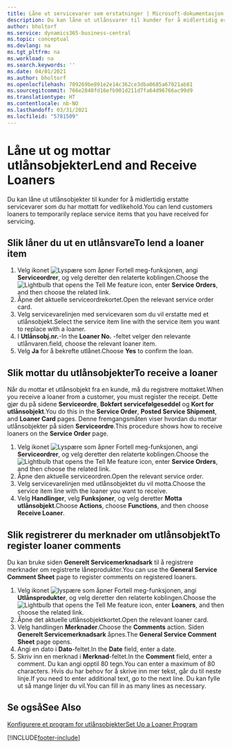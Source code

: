 ```yaml
---
title: Låne ut servicevarer som erstatninger | Microsoft-dokumentasjon
description: Du kan låne ut utlånsvarer til kunder for å midlertidig erstatte servicevarer som du har mottatt for vedlikehold.
author: bholtorf
ms.service: dynamics365-business-central
ms.topic: conceptual
ms.devlang: na
ms.tgt_pltfrm: na
ms.workload: na
ms.search.keywords: ''
ms.date: 04/01/2021
ms.author: bholtorf
ms.openlocfilehash: 709269be891e2e14c362ce3dba0685a67021ab81
ms.sourcegitcommit: 766e2840fd16efb901d211d7fa64d96766ac99d9
ms.translationtype: HT
ms.contentlocale: nb-NO
ms.lasthandoff: 03/31/2021
ms.locfileid: "5781509"
---
```

# <a name="lend-and-receive-loaners"></a><span data-ttu-id="3f7c6-103">Låne ut og mottar utlånsobjekter</span><span class="sxs-lookup"><span data-stu-id="3f7c6-103">Lend and Receive Loaners</span></span>
<span data-ttu-id="3f7c6-104">Du kan låne ut utlånsobjekter til kunder for å midlertidig erstatte servicevarer som du har mottatt for vedlikehold.</span><span class="sxs-lookup"><span data-stu-id="3f7c6-104">You can lend customers loaners to temporarily replace service items that you have received for servicing.</span></span>  
  
## <a name="to-lend-a-loaner-item"></a><span data-ttu-id="3f7c6-105">Slik låner du ut en utlånsvare</span><span class="sxs-lookup"><span data-stu-id="3f7c6-105">To lend a loaner item</span></span>    
1. <span data-ttu-id="3f7c6-106">Velg ikonet ![Lyspære som åpner Fortell meg-funksjonen](media/ui-search/search_small.png "Fortell hva du vil gjøre"), angi **Serviceordrer**, og velg deretter den relaterte koblingen.</span><span class="sxs-lookup"><span data-stu-id="3f7c6-106">Choose the ![Lightbulb that opens the Tell Me feature](media/ui-search/search_small.png "Tell me what you want to do") icon, enter **Service Orders**, and then choose the related link.</span></span>  
2. <span data-ttu-id="3f7c6-107">Åpne det aktuelle serviceordrekortet.</span><span class="sxs-lookup"><span data-stu-id="3f7c6-107">Open the relevant service order card.</span></span>  
3. <span data-ttu-id="3f7c6-108">Velg servicevarelinjen med servicevaren som du vil erstatte med et utlånsobjekt.</span><span class="sxs-lookup"><span data-stu-id="3f7c6-108">Select the service item line with the service item you want to replace with a loaner.</span></span>  
4. <span data-ttu-id="3f7c6-109">I **Utlånsobj.nr.**-</span><span class="sxs-lookup"><span data-stu-id="3f7c6-109">In the **Loaner No.**</span></span> <span data-ttu-id="3f7c6-110">-feltet velger den relevante utlånvaren.</span><span class="sxs-lookup"><span data-stu-id="3f7c6-110">field, choose the relevant loaner item.</span></span>  
5. <span data-ttu-id="3f7c6-111">Velg **Ja** for å bekrefte utlånet.</span><span class="sxs-lookup"><span data-stu-id="3f7c6-111">Choose **Yes** to confirm the loan.</span></span>  

## <a name="to-receive-a-loaner"></a><span data-ttu-id="3f7c6-112">Slik mottar du utlånsobjekter</span><span class="sxs-lookup"><span data-stu-id="3f7c6-112">To receive a loaner</span></span>  
<span data-ttu-id="3f7c6-113">Når du mottar et utlånsobjekt fra en kunde, må du registrere mottaket.</span><span class="sxs-lookup"><span data-stu-id="3f7c6-113">When you receive a loaner from a customer, you must register the receipt.</span></span> <span data-ttu-id="3f7c6-114">Dette gjør du på sidene **Serviceordre**, **Bokført servicefølgeseddel** og **Kort for utlånsobjekt**.</span><span class="sxs-lookup"><span data-stu-id="3f7c6-114">You do this in the **Service Order**, **Posted Service Shipment**, and **Loaner Card** pages.</span></span> <span data-ttu-id="3f7c6-115">Denne fremgangsmåten viser hvordan du mottar utlånsobjekter på siden **Serviceordre**.</span><span class="sxs-lookup"><span data-stu-id="3f7c6-115">This procedure shows how to receive loaners on the **Service Order** page.</span></span>  
  
1. <span data-ttu-id="3f7c6-116">Velg ikonet ![Lyspære som åpner Fortell meg-funksjonen](media/ui-search/search_small.png "Fortell hva du vil gjøre"), angi **Serviceordrer**, og velg deretter den relaterte koblingen.</span><span class="sxs-lookup"><span data-stu-id="3f7c6-116">Choose the ![Lightbulb that opens the Tell Me feature](media/ui-search/search_small.png "Tell me what you want to do") icon, enter **Service Orders**, and then choose the related link.</span></span>  
2. <span data-ttu-id="3f7c6-117">Åpne den aktuelle serviceordren.</span><span class="sxs-lookup"><span data-stu-id="3f7c6-117">Open the relevant service order.</span></span>  
3. <span data-ttu-id="3f7c6-118">Velg servicevarelinjen med utlånsobjektet du vil motta.</span><span class="sxs-lookup"><span data-stu-id="3f7c6-118">Choose the service item line with the loaner you want to receive.</span></span>  
4. <span data-ttu-id="3f7c6-119">Velg **Handlinger**, velg **Funksjoner**, og velg deretter **Motta utlånsobjekt**.</span><span class="sxs-lookup"><span data-stu-id="3f7c6-119">Choose **Actions**, choose **Functions**, and then choose **Receive Loaner**.</span></span>  

## <a name="to-register-loaner-comments"></a><span data-ttu-id="3f7c6-120">Slik registrerer du merknader om utlånsobjekt</span><span class="sxs-lookup"><span data-stu-id="3f7c6-120">To register loaner comments</span></span>  
<span data-ttu-id="3f7c6-121">Du kan bruke siden **Generelt Servicemerknadsark** til å registrere merknader om registrerte låneprodukter.</span><span class="sxs-lookup"><span data-stu-id="3f7c6-121">You can use the **General Service Comment Sheet** page to register comments on registered loaners.</span></span>  
  
1. <span data-ttu-id="3f7c6-122">Velg ikonet ![lyspære som åpner Fortell meg-funksjonen](media/ui-search/search_small.png "Fortell hva du vil gjøre"), angi **Utlånsprodukter**, og velg deretter den relaterte koblingen.</span><span class="sxs-lookup"><span data-stu-id="3f7c6-122">Choose the ![Lightbulb that opens the Tell Me feature](media/ui-search/search_small.png "Tell me what you want to do") icon, enter **Loaners**, and then choose the related link.</span></span>  
2. <span data-ttu-id="3f7c6-123">Åpne det aktuelle utlånsobjektkortet.</span><span class="sxs-lookup"><span data-stu-id="3f7c6-123">Open the relevant loaner card.</span></span>  
3. <span data-ttu-id="3f7c6-124">Velg handlingen **Merknader**.</span><span class="sxs-lookup"><span data-stu-id="3f7c6-124">Choose the **Comments** action.</span></span> <span data-ttu-id="3f7c6-125">Siden **Generelt Servicemerknadsark** åpnes.</span><span class="sxs-lookup"><span data-stu-id="3f7c6-125">The **General Service Comment Sheet** page opens.</span></span>  
4. <span data-ttu-id="3f7c6-126">Angi en dato i **Dato**-feltet.</span><span class="sxs-lookup"><span data-stu-id="3f7c6-126">In the **Date** field, enter a date.</span></span>  
5. <span data-ttu-id="3f7c6-127">Skriv inn en merknad i **Merknad**-feltet.</span><span class="sxs-lookup"><span data-stu-id="3f7c6-127">In the **Comment** field, enter a comment.</span></span> <span data-ttu-id="3f7c6-128">Du kan angi opptil 80 tegn.</span><span class="sxs-lookup"><span data-stu-id="3f7c6-128">You can enter a maximum of 80 characters.</span></span> <span data-ttu-id="3f7c6-129">Hvis du har behov for å skrive inn mer tekst, går du til neste linje.</span><span class="sxs-lookup"><span data-stu-id="3f7c6-129">If you need to enter additional text, go to the next line.</span></span> <span data-ttu-id="3f7c6-130">Du kan fylle ut så mange linjer du vil.</span><span class="sxs-lookup"><span data-stu-id="3f7c6-130">You can fill in as many lines as necessary.</span></span>  
  
## <a name="see-also"></a><span data-ttu-id="3f7c6-131">Se også</span><span class="sxs-lookup"><span data-stu-id="3f7c6-131">See Also</span></span>  
[<span data-ttu-id="3f7c6-132">Konfigurere et program for utlånsobjekter</span><span class="sxs-lookup"><span data-stu-id="3f7c6-132">Set Up a Loaner Program</span></span>](service-how-setup-loaner-program.md)   


[!INCLUDE[footer-include](includes/footer-banner.md)]